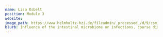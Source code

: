```yaml
---
name: Lisa Osbelt
position: Module 3
website: 
image_path: https://www.helmholtz-hzi.de/fileadmin/_processed_/d/9/csm_Lisa_Osbelt_1809_26f3947683.jpg
blurb: Influence of the intestinal microbiome on infections, course disease and success of treatment on cytostatic drug-treated hemic-oncological patients
---
```

